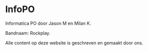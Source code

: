 # InfoPO
Informatica PO door Jason M en Milan K.

Bandnaam: Rockplay.

Alle content op deze website is geschreven en gemaakt door ons.
